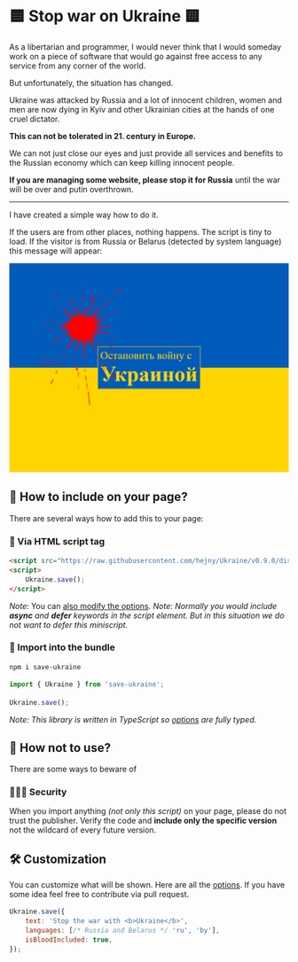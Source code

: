 # 🟦 Stop war on Ukraine 🟨

As a libertarian and programmer, I would never think that I would someday work on a piece of software that would go against free access to any service from any corner of the world.

But unfortunately, the situation has changed.

Ukraine was attacked by Russia and a lot of innocent children, women and men are now dying in Kyiv and other Ukrainian cities at the hands of one cruel dictator.

**This can not be tolerated in 21. century in Europe.**

We can not just close our eyes and just provide all services and benefits to the Russian economy which can keep killing innocent people.

**If you are managing some website, please stop it for Russia** until the war will be over and putin overthrown.

---

I have created a simple way how to do it.

If the users are from other places, nothing happens. The script is tiny to load. If the visitor is from Russia or Belarus (detected by system language) this message will appear:

<!--Badges-->
<!--⚠️WARNING: This section was generated by https://github.com/hejny/batch-project-editor/blob/main/src/workflows/800-badges/badges.ts so every manual change will be overwritten.-->
<!--
[![License of ✂️ Space trim](https://img.shields.io/github/license/hejny/Ukraine.svg?style=flat)](https://github.com/hejny/Ukraine/blob/main/LICENSE)
[![NPM Version of ✂️ Space trim](https://badge.fury.io/js/Ukraine.svg)](https://www.npmjs.com/package/Ukraine)
[![Quality of package ✂️ Space trim](https://packagequality.com/shield/Ukraine.svg)](https://packagequality.com/#?package=Ukraine)
[![lint](https://github.com/hejny/Ukraine/actions/workflows/lint.yml/badge.svg)](https://github.com/hejny/Ukraine/actions/workflows/lint.yml)
[![test](https://github.com/hejny/Ukraine/actions/workflows/test.yml/badge.svg)](https://github.com/hejny/Ukraine/actions/workflows/test.yml)
[![Known Vulnerabilities](https://snyk.io/test/github/hejny/Ukraine/badge.svg)](https://snyk.io/test/github/hejny/Ukraine)
[![Issues](https://img.shields.io/github/issues/hejny/Ukraine.svg?style=flat)](https://github.com/hejny/Ukraine/issues)
-->
<!--/Badges-->

![Blood on Ukraine](./assets/wallpaper.png)

## 📲 How to include on your page?

There are several ways how to add this to your page:

### 📔 Via HTML script tag

<!-- TODO: Auto update of version v0.9.0 -->

```html
<script src="https://raw.githubusercontent.com/hejny/Ukraine/v0.9.0/dist/umd/main.js"></script>
<script>
    Ukraine.save();
</script>
```

_Note:_ You can [also modify the options](https://github.com/hejny/Ukraine/blob/main/samples/browser.html#L10).
_Note: Normally you would include **async** and **defer** keywords in the script element. But in this situation we do not want to defer this miniscript._

### 📘 Import into the bundle

```bash
npm i save-ukraine
```

```typescript
import { Ukraine } from 'save-ukraine';

Ukraine.save();
```

_Note: This library is written in TypeScript so [options](./src/options.ts) are fully typed._

<!--
### 📗 Wordpress, ...
Feel free to add more methods of importing
-->

## 🛑 How not to use?

There are some ways to beware of

### 👨🏽‍💻 Security

When you import anything _(not only this script)_ on your page, please do not trust the publisher. Verify the code and **include only the specific version** not the wildcard of every future version.

<!--

TODO:

### 👽 Import via

!!! Do not use - can i use Russia

   <script type="module">
            import { Ukraine } from '../dist/esm/Ukraine.js';

            console.log(
                Ukraine.default(`

                  ✂️ Ukraine as ES module ✂️

            `),
            );
        </script>

-->

## 🛠 Customization

You can customize what will be shown.
Here are all the [options](./src/options.ts). If you have some idea feel free to contribute via pull request.

```javascript
Ukraine.save({
    text: 'Stop the war with <b>Ukraine</b>',
    languages: [/* Russia and Belarus */ 'ru', 'by'],
    isBloodIncluded: true,
});
```
